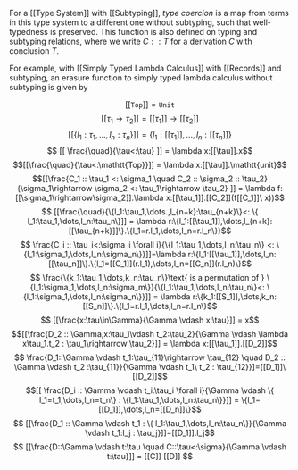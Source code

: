 For a [[Type System]] with [[Subtyping]], *type coercion* is a map from terms in this type system to a different one without subtyping, such that well-typedness is preserved. This function is also defined on typing and subtyping relations, where we write $C:: T$ for a derivation $C$ with conclusion $T$.

For example, with [[Simply Typed Lambda Calculus]] with [[Records]] and subtyping, an erasure function to simply typed lambda calculus without subtyping is given by 

$$ [[\mathtt{Top}]] = \mathtt{Unit}$$
$$[[\tau_1\rightarrow \tau_2]] = [[\tau_1]]\rightarrow [[\tau_2]]$$
$$ [[\{l_1:\tau_1,\dots,l_n:\tau_n\}]] = \{l_1:[[\tau_1]],\dots,l_n:[[\tau_n]]\}$$ 
$$ [[ \frac{\quad}{\tau<:\tau} ]] = \lambda x:[[\tau]].x$$
$$[[\frac{\quad}{\tau<:\mathtt{Top}}]] = \lambda x:[[\tau]].\mathtt{unit}$$
$$[[\frac{C_1 :: \tau_1 <: \sigma_1 \quad C_2 :: \sigma_2 :: \tau_2}{\sigma_1\rightarrow \sigma_2 <: \tau_1\rightarrow \tau_2} ]] = \lambda f:[[\sigma_1\rightarrow\sigma_2]].\lambda x:[[\tau_1]].[[C_2]](f[[C_1]]\ x))$$
$$ [[\frac{\quad}{\{l_1:\tau_1,\dots.,l_{n+k}:\tau_{n+k}\}<: \{ l_1:\tau_1,\dots,l_n:\tau_n\}]] = \lambda r:\{l_1:[[\tau_1]],\dots,l_{n+k}:[[\tau_{n+k}]]\}.\{l_1=r.l_1,\dots,l_n=r.l_n\}}$$
$$ \frac{C_i :: \tau_i<:\sigma_i \forall i}{\{l_1:\tau_1,\dots,l_n:\tau_n\} <: \{l_1:\sigma_1,\dots,l_n:\sigma_n\}}]]=\lambda r:\{l_1:[[\tau_1]],\dots,l_n:[[\tau_n]]\}.\{l_1=[[C_1]](r.l_1),\dots,l_n=[[C_n]](r.l_n)\}$$
$$ \frac{\{k_1:\tau_1,\dots,k_n:\tau_n\}\text{ is a permutation of } \{l_1:\sigma_1,\dots,l_n:\sigma_m\}}{\{l_1:\tau_1,\dots,l_n:\tau_n\}<: \{l_1:\sigma_1,\dots,l_n:\sigma_n\}}]] = \lambda r:\{k_1:[[S_1]],\dots,k_n:[[S_n]]\}.\{l_1=r.l_1,\dots,l_n=r.l_n\}$$
$$ [[\frac{x:\tau\in\Gamma}{\Gamma \vdash x:\tau}]] = x$$ $$[[\frac{D_2 :: \Gamma,x:\tau_1\vdash t_2:\tau_2}{\Gamma \vdash \lambda x\tau_1.t_2 : \tau_1\rightarrow \tau_2}]] = \lambda x:[[\tau_1]].[[D_2]]$$
$$ \frac{D_1::\Gamma \vdash t_1:\tau_{11}\rightarrow \tau_{12} \quad D_2 :: \Gamma \vdash t_2 :\tau_{11}}{\Gamma \vdash t_1\ t_2 : \tau_{12}}]=[[D_1]]\ [[D_2]]$$
$$[[ \frac{D_i :: \Gamma \vdash t_i:\tau_i \forall i}{\Gamma \vdash \{ l_1=t_1,\dots,l_n=t_n\} : \{l_1:\tau_1,\dots,l_n:\tau_n\}}]] = \{l_1=[[D_1]],\dots,l_n=[[D_n]]\}$$
$$ [[\frac{D_1 :: \Gamma \vdash t_1 : \{ l_1:\tau_1,\dots,l_n:\tau_n\}}{\Gamma \vdash t_1:l_j : \tau_j}]]=[[D_1]].l_j$$
$$ [[\frac{D::\Gamma \vdash t:\tau \quad C::\tau<:\sigma}{\Gamma \vdash t:\tau}]] = [[C]] [[D]] $$ 